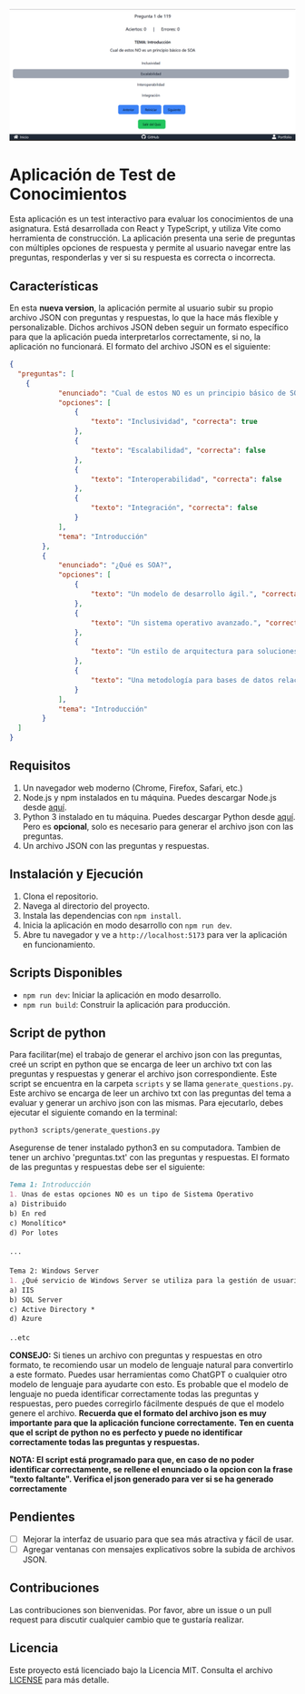 ![Imagen de la Aplicación](./public/demo_v2.png)
# Aplicación de Test de Conocimientos

Esta aplicación es un test interactivo para evaluar los conocimientos de una asignatura. Está desarrollada con React y TypeScript, y utiliza Vite como herramienta de construcción. La aplicación presenta una serie de preguntas con múltiples opciones de respuesta y permite al usuario navegar entre las preguntas, responderlas y ver si su respuesta es correcta o incorrecta.


## Características
En esta **nueva version**, la aplicación permite al usuario subir su propio archivo JSON con preguntas y respuestas, lo que la hace más flexible y personalizable. Dichos archivos JSON deben seguir un formato específico para que la aplicación pueda interpretarlos correctamente, si no, la aplicación no funcionará. El formato del archivo JSON es el siguiente:

```json
{
  "preguntas": [
    {
            "enunciado": "Cual de estos NO es un principio básico de SOA",
            "opciones": [
                {
                    "texto": "Inclusividad", "correcta": true
                },
                {
                    "texto": "Escalabilidad", "correcta": false
                },
                {
                    "texto": "Interoperabilidad", "correcta": false
                },
                {
                    "texto": "Integración", "correcta": false
                }
            ],
            "tema": "Introducción"
        },
        {
            "enunciado": "¿Qué es SOA?",
            "opciones": [
                {
                    "texto": "Un modelo de desarrollo ágil.", "correcta": false
                },
                {
                    "texto": "Un sistema operativo avanzado.", "correcta": false
                },
                {
                    "texto": "Un estilo de arquitectura para soluciones basadas en servicios.", "correcta": true
                },
                {
                    "texto": "Una metodología para bases de datos relacionales.", "correcta": false
                }
            ],
            "tema": "Introducción"
        }
  ]
}
```

## Requisitos

1. Un navegador web moderno (Chrome, Firefox, Safari, etc.)
2. Node.js y npm instalados en tu máquina. Puedes descargar Node.js desde [aquí](https://nodejs.org/).
3. Python 3 instalado en tu máquina. Puedes descargar Python desde [aquí](https://www.python.org/downloads/). Pero es **opcional**, solo es necesario para generar el archivo json con las preguntas.
4. Un archivo JSON con las preguntas y respuestas.

## Instalación y Ejecución

1. Clona el repositorio.
2. Navega al directorio del proyecto.
3. Instala las dependencias con `npm install`.
4. Inicia la aplicación en modo desarrollo con `npm run dev`.
5. Abre tu navegador y ve a `http://localhost:5173` para ver la aplicación en funcionamiento.

## Scripts Disponibles

- `npm run dev`: Iniciar la aplicación en modo desarrollo.
- `npm run build`: Construir la aplicación para producción.

## Script de python
Para facilitar(me) el trabajo de generar el archivo json con las preguntas, creé un script en python que se encarga de leer un archivo txt con las preguntas y respuestas y generar el archivo json correspondiente. Este script se encuentra en la carpeta `scripts` y se llama `generate_questions.py`.
Este archivo se encarga de leer un archivo txt con las preguntas del tema a evaluar y generar un archivo json con las mismas. Para ejecutarlo, debes ejecutar el siguiente comando en la terminal:

```bash
python3 scripts/generate_questions.py
```

Asegurense de tener instalado python3 en su computadora.
Tambien de tener un archivo 'preguntas.txt' con las preguntas y respuestas. El formato de las preguntas y respuestas debe ser el siguiente:

```markdown
Tema 1: Introducción
1. Unas de estas opciones NO es un tipo de Sistema Operativo
a) Distribuido
b) En red
c) Monolítico*
d) Por lotes

...

Tema 2: Windows Server
1. ¿Qué servicio de Windows Server se utiliza para la gestión de usuarios y equipos a través de directivas?
a) IIS
b) SQL Server
c) Active Directory *
d) Azure

..etc
```
**CONSEJO:** Si tienes un archivo con preguntas y respuestas en otro formato, te recomiendo usar un modelo de lenguaje natural para convertirlo a este formato. Puedes usar herramientas como ChatGPT o cualquier otro modelo de lenguaje para ayudarte con esto. Es probable que el modelo de lenguaje no pueda identificar correctamente todas las preguntas y respuestas, pero puedes corregirlo fácilmente después de que el modelo genere el archivo. **Recuerda que el formato del archivo json es muy importante para que la aplicación funcione correctamente.**
**Ten en cuenta que el script de python no es perfecto y puede no identificar correctamente todas las preguntas y respuestas.**

**NOTA: El script está programado para que, en caso de no poder identificar correctamente, se rellene el enunciado o la opcion con la frase "texto faltante". Verifica el json generado para ver si se ha generado correctamente**

## Pendientes
- [ ] Mejorar la interfaz de usuario para que sea más atractiva y fácil de usar.
- [ ] Agregar ventanas con mensajes explicativos sobre la subida de archivos JSON.

## Contribuciones

Las contribuciones son bienvenidas. Por favor, abre un issue o un pull request para discutir cualquier cambio que te gustaría realizar.

## Licencia

Este proyecto está licenciado bajo la Licencia MIT. Consulta el archivo [LICENSE](./LICENSE) para más detalle.